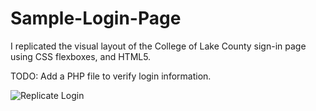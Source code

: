 # Sample-Login-Page
I replicated the visual layout of the College of Lake County sign-in page using CSS flexboxes, and HTML5.  

TODO: Add a PHP file to verify login information.  


![Replicate Login](https://imgur.com/a/UxRnkCf)
